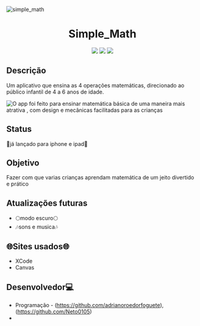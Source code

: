 ![simple_math](https://user-images.githubusercontent.com/110940593/205040173-f83d0994-a56e-458a-8da1-c787f3b236f8.png)

<h1 align="center"> Simple_Math </h1>
<p align="center">
<img src="https://img.shields.io/badge/Code-Swift-red"/>
<img src="https://img.shields.io/badge/CodingClub-blue"/>
<img src="https://img.shields.io/badge/ICBEU-green"/>
</p>

## Descrição
Um aplicativo que ensina as 4 operações matemáticas, direcionado ao público infantil de 4 a 6 anos de idade.

![O app foi feito para ensinar matemática básica de uma maneira mais atrativa , com design e mecânicas facilitadas para as crianças](https://user-images.githubusercontent.com/110940593/205219665-a3499e24-1866-4be6-a90e-6e7d50f05b68.png)



## Status
:triangular_flag_on_post:já lançado para iphone e ipad:triangular_flag_on_post:

## Objetivo
Fazer com que varias crianças aprendam matemática de um jeito divertido e prático

## Atualizações futuras
- :full_moon:modo escuro:full_moon:
- :notes:sons e musica:notes:

## :globe_with_meridians:Sites usados:globe_with_meridians:
- XCode
- Canvas

## Desenvolvedor:computer:
- Programação - (https://github.com/adrianoroedorfoguete), (https://github.com/Neto0105)
- 
